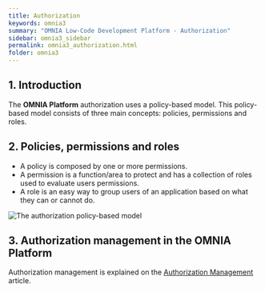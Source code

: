 ```yaml
---
title: Authorization
keywords: omnia3
summary: "OMNIA Low-Code Development Platform - Authorization"
sidebar: omnia3_sidebar
permalink: omnia3_authorization.html
folder: omnia3
---
```



## 1. Introduction

The **OMNIA Platform** authorization uses a policy-based model. This policy-based model consists of three main concepts: policies, permissions and roles.

## 2. Policies, permissions and roles

- A policy is composed by one or more permissions.
- A permission is a function/area to protect and has a collection of roles used to evaluate users permissions.
- A role is an easy way to group users of an application based on what they can or cannot do.

![The authorization policy-based model](images\authz_model.jpg)

## 3. Authorization management in the **OMNIA Platform**

Authorization management is explained on the [Authorization Management](https://docs.omnialowcode.com/omnia3_authorizationmanagement.html) article.

